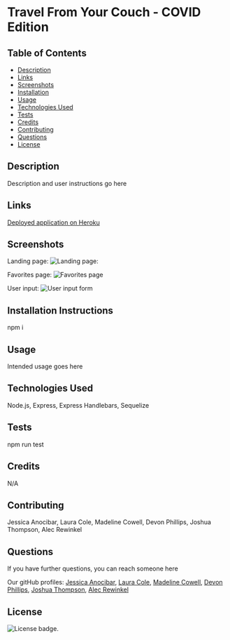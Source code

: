 # Travel From Your Couch - COVID Edition

## Table of Contents

* [Description](#description)
* [Links](#links)
* [Screenshots](#screenshots)
* [Installation](#installation)
* [Usage](#usage)
* [Technologies Used](#technologies)
* [Tests](#tests)
* [Credits](#credits)
* [Contributing](#contributing)
* [Questions](#questions)
* [License](#license)

## Description

Description and user instructions go here

## Links

[Deployed application on Heroku](https://*.herokuapp.com/)

## Screenshots

Landing page:
![Landing page:](public/assets/img/*.png)

Favorites page:
![Favorites page](public/assets/img/*.png)

User input:
![User input form](public/assets/img/*.png)

## Installation Instructions

npm i

## Usage

Intended usage goes here

## Technologies Used

Node.js, Express, Express Handlebars, Sequelize

## Tests

npm run test

## Credits

N/A

## Contributing

Jessica Anocibar, Laura Cole, Madeline Cowell, Devon Phillips, Joshua Thompson, Alec Rewinkel

## Questions

If you have further questions, you can reach someone here

Our gitHub profiles:
[Jessica Anocibar](https://github.com/jessicaano92), [Laura Cole](https://github.com/LauraCole1900), [Madeline Cowell](https://github.com/MadelineCowell), [Devon Phillips](https://github.com/devonp702), [Joshua Thompson](https://github.com/Laika-Beats), [Alec Rewinkel](https://github.com/arewinkl)

## License

![License badge](https://img.shields.io/badge/license-MIT-blueviolet).